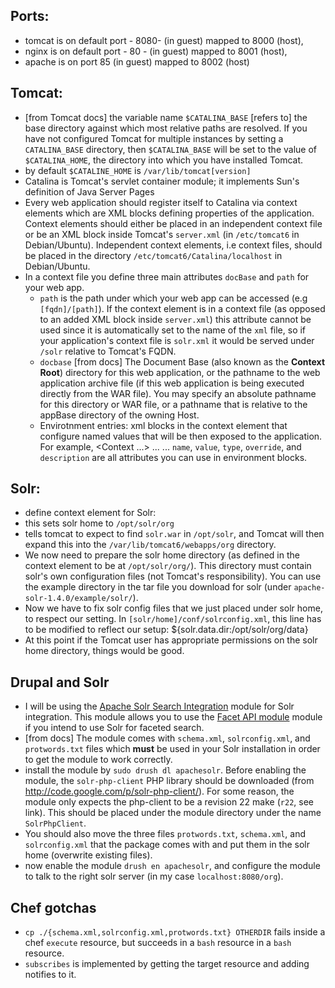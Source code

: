 ## Ports: 
- tomcat is on default port - 8080- (in guest) mapped to 8000 (host),
- nginx is on default port - 80 - (in guest) mapped to 8001 (host),
- apache is on port 85 (in guest) mapped to 8002 (host)

## Tomcat:
- [from Tomcat docs] the variable name `$CATALINA_BASE` [refers to]
  the base directory against which most relative paths are resolved.  If you
  have not configured Tomcat for multiple instances by setting a 
  `CATALINA_BASE` directory, then `$CATALINA_BASE` will be set to the value 
  of `$CATALINA_HOME`, the directory into which you have installed Tomcat.
- by default `$CATALINE_HOME` is `/var/lib/tomcat[version]` 
- Catalina is Tomcat's servlet container module; it implements Sun's
  definition of Java Server Pages
- Every web application should register itself to Catalina via context elements
  which are XML blocks defining properties of the application. Context elements
  should either be placed in an independent context file or be an XML
  block inside Tomcat's `server.xml` (in `/etc/tomcat6` in Debian/Ubuntu).
  Independent context elements, i.e context files, should be placed in the directory
  `/etc/tomcat6/Catalina/localhost` in Debian/Ubuntu. 
- In a context file you define three main attributes `docBase` and `path` for your
  web app. 
  - `path` is the path under which your web app can be accessed (e.g
  `[fqdn]/[path]`). If the context element is in a context file (as opposed to
  an added XML block inside `server.xml`) this attribute
  cannot be used since it is automatically set to the name of the `xml` file, so
  if your application's context file is `solr.xml` it would be served under
  `/solr` relative to Tomcat's FQDN.
  - `docbase` [from docs] The Document Base (also known as the **Context Root**)
  directory for this web application, or the pathname to the web application
  archive file (if this web application is being executed directly from the WAR
  file). You may specify an absolute pathname for this directory or WAR file, or
  a pathname that is relative to the appBase directory of the owning Host.
  - Envirotnment entries: xml blocks in the context element that configure named
  values that will be then exposed to the application. For example,
     <Context ...>
       ...
       <Environment name="maxExemptions"
                    value="10"
                    type="java.lang.Integer"
                    override="false"/>
       ...
     </Context>
  `name`, `value`, `type`, `override`, and `description` are all attributes you
  can use in environment blocks.
## Solr:
- define context element for Solr:
      <Context docBase="/opt/solr/solr.war" debug="0" crossContext="true">
        <Environment name="solr/home" type="java.lang.String" value="/opt/solr/org" override="true" />
        <Valve className="org.apache.catalina.valves.AccessLogValve" prefix="access_log_org"/>
        <!-- Uncomment the next line to enable IP based security 
        <Valve className="org.apache.catalina.valves.RemoteAddrValve" allow="76\.10\.176\.148,127\.0\.0\.1"/>
        -->
      </Context>
- this sets solr home to `/opt/solr/org` 
- tells tomcat to expect to find `solr.war` in `/opt/solr`, and Tomcat will then
  expand this into the `/var/lib/tomcat6/webapps/org` directory.
- We now need to prepare the solr home directory (as defined in the context
  element to be at `/opt/solr/org/`). This directory must contain solr's own
  configuration files (not Tomcat's responsibility). You can use the example
  directory in the tar file you download for solr (under
  `apache-solr-1.4.0/example/solr/`).
- Now we have to fix solr config files that we just placed under solr home, to
  respect our setting. In `[solr/home]/conf/solrconfig.xml`, this line has to be
  modified to reflect our setup:
    <dataDir>${solr.data.dir:/opt/solr/org/data}</dataDir>
- At this point if the Tomcat user has appropriate permissions on the solr home
  directory, things would be good.

## Drupal and Solr
- I will be using the
  [Apache Solr Search Integration](https://drupal.org/project/apachesolr) 
  module for Solr integration. This module allows you to use the
  [Facet API module](https://drupal.org/project/facetapi) module if
  you intend to use Solr for faceted search.
- [from docs] The module comes with `schema.xml`, `solrconfig.xml`, and
  `protwords.txt` files which **must** be used in your Solr installation in
  order to get the module to work correctly.
- install the module by `sudo drush dl apachesolr`. Before enabling the module,
  the `solr-php-client` PHP library should be downloaded (from
  http://code.google.com/p/solr-php-client/). For some reason, the module only
  expects the php-client to be a revision 22 make (`r22`, see link). This should
  be placed under the module directory under the name `SolrPhpClient`.
- You should also move the three files `protwords.txt`, `schema.xml`, and
  `solrconfig.xml` that the package comes with and put them in the solr home
  (overwrite existing files).
- now enable the module `drush en apachesolr`, and configure the module to talk
  to the right solr server (in my case `localhost:8080/org`).

## Chef gotchas
- `cp ./{schema.xml,solrconfig.xml,protwords.txt} OTHERDIR` fails inside a chef
  `execute` resource, but succeeds in a `bash` resource in a `bash` resource.
- `subscribes` is implemented by getting the target resource and adding notifies to it.
